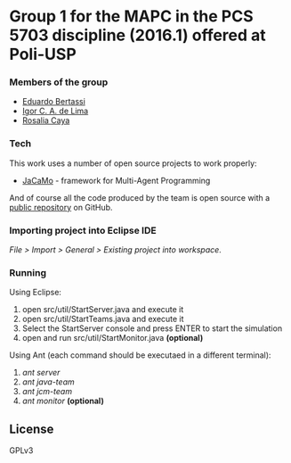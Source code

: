 # Group 1 for the MAPC in the PCS 5703 discipline (2016.1) offered at Poli-USP

### Members of the group
  - [Eduardo Bertassi]
  - [Igor C. A. de Lima]
  - [Rosalia Caya]

### Tech

This work uses a number of open source projects to work properly:

* [JaCaMo] - framework for Multi-Agent Programming 

And of course all the code produced by the team is open source with a [public repository]
 on GitHub.

### Importing project into Eclipse IDE

*File > Import > General > Existing project into workspace*.

### Running

Using Eclipse:
1. open src/util/StartServer.java and execute it
2. open src/util/StartTeams.java and execute it
3. Select the StartServer console and press ENTER to start the simulation
4. open and run src/util/StartMonitor.java **(optional)**

Using Ant (each command should be executaed in a different terminal):
1. *ant server*
2. *ant java-team*
3. *ant jcm-team*
4. *ant monitor* **(optional)**

License
----

GPLv3



   [Eduardo Bertassi]: <mailto:&#098;&#101;&#114;&#116;&#097;&#115;&#115;&#105;&#064;&#121;&#097;&#104;&#111;&#111;&#046;&#099;&#111;&#109;>
   [Igor C. A. de Lima]: <mailto:&#105;&#103;&#111;&#114;&#099;&#097;&#100;&#101;&#108;&#105;&#109;&#097;&#064;&#103;&#109;&#097;&#105;&#108;&#046;&#099;&#111;&#109;>
   [Rosalia Caya]: <mailto:&#114;&#111;&#115;&#115;&#101;&#100;&#116;&#104;&#064;&#103;&#109;&#097;&#105;&#108;&#046;&#099;&#111;&#109;>
   [public repository]: <https://github.com/igorcadelima/mapc-g1-pcs5703>
   [jacamo]: <http://jacamo.sourceforge.net/>
